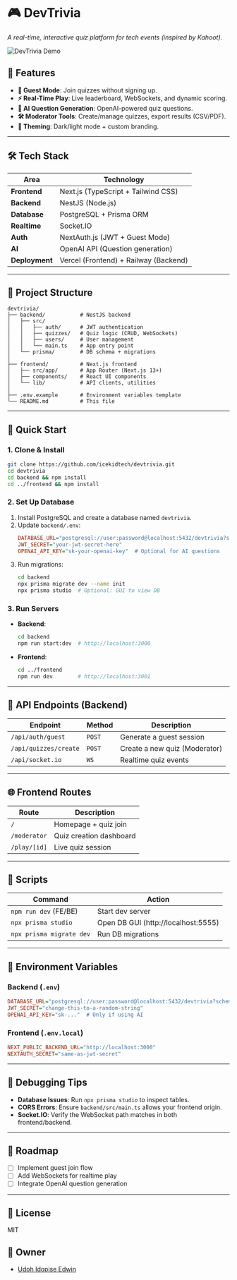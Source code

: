 # 🎮 DevTrivia  
*A real-time, interactive quiz platform for tech events (inspired by Kahoot).*  

![DevTrivia Demo](https://via.placeholder.com/800x400?text=DevTrivia+Demo+GIF+Here)  

## 🌟 Features  
- **🎯 Guest Mode**: Join quizzes without signing up.  
- **⚡ Real-Time Play**: Live leaderboard, WebSockets, and dynamic scoring.  
- **🤖 AI Question Generation**: OpenAI-powered quiz questions.  
- **🛠️ Moderator Tools**: Create/manage quizzes, export results (CSV/PDF).  
- **🎨 Theming**: Dark/light mode + custom branding.  

---

## 🛠 Tech Stack  
| **Area**       | **Technology**                              |  
|----------------|--------------------------------------------|  
| **Frontend**   | Next.js (TypeScript + Tailwind CSS)        |  
| **Backend**    | NestJS (Node.js)                           |  
| **Database**   | PostgreSQL + Prisma ORM                    |  
| **Realtime**   | Socket.IO                                  |  
| **Auth**       | NextAuth.js (JWT + Guest Mode)             |  
| **AI**         | OpenAI API (Question generation)           |  
| **Deployment** | Vercel (Frontend) + Railway (Backend)      |  

---

## 📂 Project Structure  
```plaintext
devtrivia/
├── backend/           # NestJS backend
│   ├── src/          
│   │   ├── auth/      # JWT authentication  
│   │   ├── quizzes/   # Quiz logic (CRUD, WebSockets)  
│   │   ├── users/     # User management  
│   │   └── main.ts    # App entry point  
│   └── prisma/        # DB schema + migrations  
│
├── frontend/          # Next.js frontend  
│   ├── src/app/       # App Router (Next.js 13+)  
│   ├── components/    # React UI components  
│   └── lib/           # API clients, utilities  
│
├── .env.example       # Environment variables template  
└── README.md          # This file  
```

---

## 🚀 Quick Start  
### 1. Clone & Install  
```bash
git clone https://github.com/icekidtech/devtrivia.git
cd devtrivia
cd backend && npm install
cd ../frontend && npm install
```

### 2. Set Up Database  
1. Install PostgreSQL and create a database named `devtrivia`.  
2. Update `backend/.env`:  
   ```ini
   DATABASE_URL="postgresql://user:password@localhost:5432/devtrivia?schema=public"
   JWT_SECRET="your-jwt-secret-here"
   OPENAI_API_KEY="sk-your-openai-key"  # Optional for AI questions
   ```
3. Run migrations:  
   ```bash
   cd backend
   npx prisma migrate dev --name init
   npx prisma studio  # Optional: GUI to view DB
   ```

### 3. Run Servers  
- **Backend**:  
  ```bash
  cd backend
  npm run start:dev  # http://localhost:3000
  ```
- **Frontend**:  
  ```bash
  cd ../frontend
  npm run dev        # http://localhost:3001
  ```

---

## 🔌 API Endpoints (Backend)  
| **Endpoint**          | **Method** | **Description**                |  
|-----------------------|-----------|--------------------------------|  
| `/api/auth/guest`     | `POST`    | Generate a guest session       |  
| `/api/quizzes/create` | `POST`    | Create a new quiz (Moderator)  |  
| `/api/socket.io`      | `WS`      | Realtime quiz events           |  

---

## 🌐 Frontend Routes  
| **Route**       | **Description**                |  
|----------------|--------------------------------|  
| `/`            | Homepage + quiz join           |  
| `/moderator`   | Quiz creation dashboard        |  
| `/play/[id]`   | Live quiz session              |  

---

## 🔧 Scripts  
| **Command**               | **Action**                          |  
|--------------------------|------------------------------------|  
| `npm run dev` (FE/BE)    | Start dev server                   |  
| `npx prisma studio`      | Open DB GUI (http://localhost:5555)|  
| `npx prisma migrate dev` | Run DB migrations                  |  

---

## 📜 Environment Variables  
### Backend (`.env`)  
```ini
DATABASE_URL="postgresql://user:password@localhost:5432/devtrivia?schema=public"
JWT_SECRET="change-this-to-a-random-string"
OPENAI_API_KEY="sk-..."  # Only if using AI
```

### Frontend (`.env.local`)  
```ini
NEXT_PUBLIC_BACKEND_URL="http://localhost:3000"
NEXTAUTH_SECRET="same-as-jwt-secret"
```

---

## 🐛 Debugging Tips  
- **Database Issues**: Run `npx prisma studio` to inspect tables.  
- **CORS Errors**: Ensure `backend/src/main.ts` allows your frontend origin.  
- **Socket.IO**: Verify the WebSocket path matches in both frontend/backend.  

---

## 📅 Roadmap  
- [ ] Implement guest join flow  
- [ ] Add WebSockets for realtime play  
- [ ] Integrate OpenAI question generation  

---

## 📜 License  
MIT  

## 🙌 Owner  
- [Udoh Idopise Edwin](https://github.com/icekidtech)  

